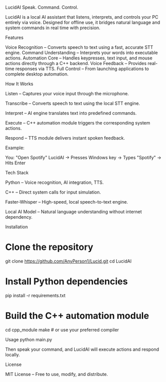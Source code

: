 LucidAI
Speak. Command. Control.

LucidAI is a local AI assistant that listens, interprets, and controls your PC entirely via voice.
Designed for offline use, it bridges natural language and system commands in real time with precision.

Features

Voice Recognition – Converts speech to text using a fast, accurate STT engine.
Command Understanding – Interprets your words into executable actions.
Automation Core – Handles keypresses, text input, and mouse actions directly through a C++ backend.
Voice Feedback – Provides real-time responses via TTS.
Full Control – From launching applications to complete desktop automation.

How It Works

Listen – Captures your voice input through the microphone.

Transcribe – Converts speech to text using the local STT engine.

Interpret – AI engine translates text into predefined commands.

Execute – C++ automation module triggers the corresponding system actions.

Respond – TTS module delivers instant spoken feedback.

Example:

You: "Open Spotify"
LucidAI → Presses Windows key → Types "Spotify" → Hits Enter

Tech Stack

Python – Voice recognition, AI integration, TTS.

C++ – Direct system calls for input simulation.

Faster-Whisper – High-speed, local speech-to-text engine.

Local AI Model – Natural language understanding without internet dependency.

Installation
# Clone the repository
git clone https://github.com/AnyPerson1/Lucid.git
cd LucidAI

# Install Python dependencies
pip install -r requirements.txt

# Build the C++ automation module
cd cpp_module
make  # or use your preferred compiler

Usage
python main.py


Then speak your command, and LucidAI will execute actions and respond locally.

License

MIT License – Free to use, modify, and distribute.
